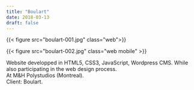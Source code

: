 ```yaml
---
title: "Boulart"
date: 2018-03-13
draft: false
---
```


{{< figure src="boulart-001.jpg" class="web">}}

{{< figure src="boulart-002.jpg" class="web mobile" >}}

Website developped in HTML5, CSS3, JavaScript, Wordpress CMS. While also participating in the web design process.<br>
At M&H Polystudios (Montreal).<br>
Client: Boulart.